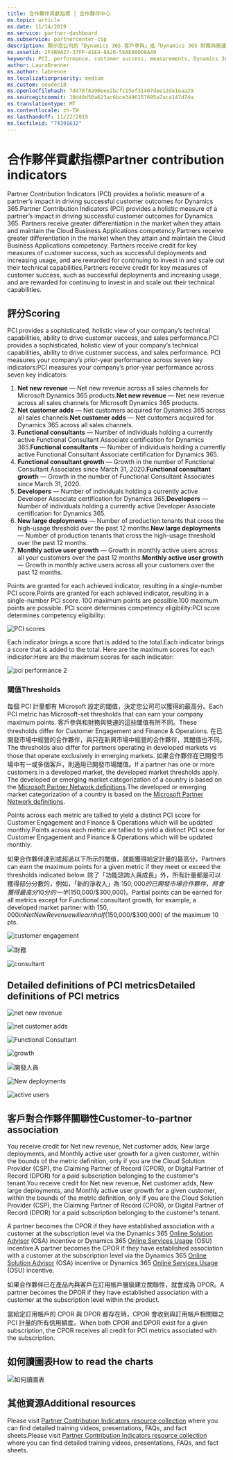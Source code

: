 ```yaml
---
title: 合作夥伴貢獻指標 | 合作夥伴中心
ms.topic: article
ms.date: 11/14/2019
ms.service: partner-dashboard
ms.subservice: partnercenter-csp
description: 顯示您公司的「Dynamics 365 客戶參與」或「Dynamics 365 財務與營運」之情況的資料
ms.assetid: 2F4B9A27-37FF-41E4-8A26-5EAE88DD8A49
keywords: PCI, performance, customer success, measurements, Dynamics 365, 績效, 客戶成功, 測量
author: LauraBrenner
ms.author: labrenne
ms.localizationpriority: medium
ms.custom: seodec18
ms.openlocfilehash: 7d478f8a90eee2bcfc15ef31407dee12de1eaa29
ms.sourcegitcommit: 10d40d50a623ac6bce3496157695a7aca147d74a
ms.translationtype: MT
ms.contentlocale: zh-TW
ms.lasthandoff: 11/22/2019
ms.locfileid: "74391632"
---
```

# <a name="partner-contribution-indicators"></a><span data-ttu-id="4ff56-104">合作夥伴貢獻指標</span><span class="sxs-lookup"><span data-stu-id="4ff56-104">Partner contribution indicators</span></span>

<span data-ttu-id="4ff56-105">Partner Contribution Indicators (PCI) provides a holistic measure of a partner’s impact in driving successful customer outcomes for Dynamics 365.</span><span class="sxs-lookup"><span data-stu-id="4ff56-105">Partner Contribution Indicators (PCI) provides a holistic measure of a partner’s impact in driving successful customer outcomes for Dynamics 365.</span></span> <span data-ttu-id="4ff56-106">Partners receive greater differentiation in the market when they attain and maintain the Cloud Business Applications competency.</span><span class="sxs-lookup"><span data-stu-id="4ff56-106">Partners receive greater differentiation in the market when they attain and maintain the Cloud Business Applications competency.</span></span>  <span data-ttu-id="4ff56-107">Partners receive credit for key measures of customer success, such as successful deployments and increasing usage, and are rewarded for continuing to invest in and scale out their technical capabilities.</span><span class="sxs-lookup"><span data-stu-id="4ff56-107">Partners receive credit for key measures of customer success, such as successful deployments and increasing usage, and are rewarded for continuing to invest in and scale out their technical capabilities.</span></span> 

## <a name="scoring"></a><span data-ttu-id="4ff56-108">評分</span><span class="sxs-lookup"><span data-stu-id="4ff56-108">Scoring</span></span>

<span data-ttu-id="4ff56-109">PCI provides a sophisticated, holistic view of your company’s technical capabilities, ability to drive customer success, and sales performance.</span><span class="sxs-lookup"><span data-stu-id="4ff56-109">PCI provides a sophisticated, holistic view of your company’s technical capabilities, ability to drive customer success, and sales performance.</span></span> <span data-ttu-id="4ff56-110">PCI measures your company’s prior-year performance across seven key indicators:</span><span class="sxs-lookup"><span data-stu-id="4ff56-110">PCI measures your company’s prior-year performance across seven key indicators:</span></span>

1. <span data-ttu-id="4ff56-111">**Net new revenue** — Net new revenue across all sales channels for Microsoft Dynamics 365 products.</span><span class="sxs-lookup"><span data-stu-id="4ff56-111">**Net new revenue** — Net new revenue across all sales channels for Microsoft Dynamics 365 products.</span></span>
2. <span data-ttu-id="4ff56-112">**Net customer adds** — Net customers acquired for Dynamics 365 across all sales channels.</span><span class="sxs-lookup"><span data-stu-id="4ff56-112">**Net customer adds** — Net customers acquired for Dynamics 365 across all sales channels.</span></span>
3. <span data-ttu-id="4ff56-113">**Functional consultants** — Number of individuals holding a currently active Functional Consultant Associate certification for Dynamics 365.</span><span class="sxs-lookup"><span data-stu-id="4ff56-113">**Functional consultants** — Number of individuals holding a currently active Functional Consultant Associate certification for Dynamics 365.</span></span>
4. <span data-ttu-id="4ff56-114">**Functional consultant growth** — Growth in the number of Functional Consultant Associates since March 31, 2020.</span><span class="sxs-lookup"><span data-stu-id="4ff56-114">**Functional consultant growth** — Growth in the number of Functional Consultant Associates since March 31, 2020.</span></span>
5. <span data-ttu-id="4ff56-115">**Developers** — Number of individuals holding a currently active Developer Associate certification for Dynamics 365.</span><span class="sxs-lookup"><span data-stu-id="4ff56-115">**Developers** — Number of individuals holding a currently active Developer Associate certification for Dynamics 365.</span></span>
6. <span data-ttu-id="4ff56-116">**New large deployments** — Number of production tenants that cross the high-usage threshold over the past 12 months.</span><span class="sxs-lookup"><span data-stu-id="4ff56-116">**New large deployments** — Number of production tenants that cross the high-usage threshold over the past 12 months.</span></span>
7. <span data-ttu-id="4ff56-117">**Monthly active user growth** — Growth in monthly active users across all your customers over the past 12 months.</span><span class="sxs-lookup"><span data-stu-id="4ff56-117">**Monthly active user growth** — Growth in monthly active users across all your customers over the past 12 months.</span></span>

<span data-ttu-id="4ff56-118">Points are granted for each achieved indicator, resulting in a single-number PCI score.</span><span class="sxs-lookup"><span data-stu-id="4ff56-118">Points are granted for each achieved indicator, resulting in a single-number PCI score.</span></span> <span data-ttu-id="4ff56-119">100 maximum points are possible.</span><span class="sxs-lookup"><span data-stu-id="4ff56-119">100 maximum points are possible.</span></span> <span data-ttu-id="4ff56-120">PCI score determines competency eligibility:</span><span class="sxs-lookup"><span data-stu-id="4ff56-120">PCI score determines competency eligibility:</span></span>

![PCI scores](images/pcinew1.png)

<span data-ttu-id="4ff56-122">Each indicator brings a score that is added to the total.</span><span class="sxs-lookup"><span data-stu-id="4ff56-122">Each indicator brings a score that is added to the total.</span></span> <span data-ttu-id="4ff56-123">Here are the maximum scores for each indicator:</span><span class="sxs-lookup"><span data-stu-id="4ff56-123">Here are the maximum scores for each indicator:</span></span>


![pci performance 2](images/pci1.png)

### <a name="thresholds"></a><span data-ttu-id="4ff56-125">閾值</span><span class="sxs-lookup"><span data-stu-id="4ff56-125">Thresholds</span></span>

<span data-ttu-id="4ff56-126">每個 PCI 計量都有 Microsoft 設定的閾值，決定您公司可以獲得的最高分。</span><span class="sxs-lookup"><span data-stu-id="4ff56-126">Each PCI metric has Microsoft-set thresholds that can earn your company maximum points.</span></span> <span data-ttu-id="4ff56-127">客戶參與和財務與營運的這些閾值有所不同。</span><span class="sxs-lookup"><span data-stu-id="4ff56-127">These thresholds differ for Customer Engagement and Finance & Operations.</span></span> <span data-ttu-id="4ff56-128">在已開發市場中經營的合作夥伴，與只在新興市場中經營的合作夥伴，其閾值也不同。</span><span class="sxs-lookup"><span data-stu-id="4ff56-128">The thresholds also differ for partners operating in developed markets vs those that operate exclusively in emerging markets.</span></span> <span data-ttu-id="4ff56-129">如果合作夥伴在已開發市場中有一或多個客戶，則適用已開發市場閾值。</span><span class="sxs-lookup"><span data-stu-id="4ff56-129">If a partner has one or more customers in a developed market, the developed market thresholds apply.</span></span> <span data-ttu-id="4ff56-130">The developed or emerging market categorization of a country is based on the [Microsoft Partner Network definitions](https://assets.microsoft.com/MPN-developed-and-emerging-countries-list.pdf).</span><span class="sxs-lookup"><span data-stu-id="4ff56-130">The developed or emerging market categorization of a country is based on the [Microsoft Partner Network definitions](https://assets.microsoft.com/MPN-developed-and-emerging-countries-list.pdf).</span></span>

<span data-ttu-id="4ff56-131">Points across each metric are tallied to yield a distinct PCI score for Customer Engagement and Finance & Operations which will be updated monthly.</span><span class="sxs-lookup"><span data-stu-id="4ff56-131">Points across each metric are tallied to yield a distinct PCI score for Customer Engagement and Finance & Operations which will be updated monthly.</span></span>

<span data-ttu-id="4ff56-132">如果合作夥伴達到或超過以下所示的閾值，就能獲得給定計量的最高分。</span><span class="sxs-lookup"><span data-stu-id="4ff56-132">Partners can earn the maximum points for a given metric if they meet or exceed the thresholds indicated below.</span></span> <span data-ttu-id="4ff56-133">除了「功能諮詢人員成長」外，所有計量都是可以獲得部分分數的，例如，「新的淨收入」為 $150,000 的已開發市場合作夥伴，將會獲得最高分 10 分的一半 ($150,000/$300,000)。</span><span class="sxs-lookup"><span data-stu-id="4ff56-133">Partial points can be earned for all metrics except for Functional consultant growth, for example, a developed market partner with $150,000 in Net New Revenue will earn half ($150,000/$300,000) of the maximum 10 pts.</span></span>

![customer engagement](images/pci/table_1.png)

![財務](images/pci/TABLE_2.png)

![consultant](images/pci/table_3.png)

## <a name="detailed-definitions-of-pci-metrics"></a><span data-ttu-id="4ff56-137">Detailed definitions of PCI metrics</span><span class="sxs-lookup"><span data-stu-id="4ff56-137">Detailed definitions of PCI metrics</span></span>

![net new revenue](images/net_new1.png)

![net customer adds](images/netcustomer.png)

![Functional Consultant](images/pci/functional_consultants.png)

![growth](images/pci/functional_consultant_growth.png)

![開發人員](images/pci/developers.png)

![New deployments](images/pci/new_large_deployments.png)

![active users](images/pci/monthly_active_user_growth.png)


## <a name="customer-to-partner-association"></a><span data-ttu-id="4ff56-145">客戶對合作夥伴關聯性</span><span class="sxs-lookup"><span data-stu-id="4ff56-145">Customer-to-partner association</span></span>

<span data-ttu-id="4ff56-146">You receive credit for Net new revenue, Net customer adds, New large deployments, and Monthly active user growth for a given customer, within the bounds of the metric definition, only if you are the Cloud Solution Provider (CSP), the Claiming Partner of Record (CPOR), or Digital Partner of Record (DPOR) for a paid subscription belonging to the customer's tenant.</span><span class="sxs-lookup"><span data-stu-id="4ff56-146">You receive credit for Net new revenue, Net customer adds, New large deployments, and Monthly active user growth for a given customer, within the bounds of the metric definition, only if you are the Cloud Solution Provider (CSP), the Claiming Partner of Record (CPOR), or Digital Partner of Record (DPOR) for a paid subscription belonging to the customer's tenant.</span></span>

<span data-ttu-id="4ff56-147">A partner becomes the CPOR if they have established association with a customer at the subscription level via the Dynamics 365 [Online Solution Advisor](https://support.microsoft.com/en-us/help/4501560/online-services-advisor-osa-sell-incentives-faq) (OSA) incentive or Dynamics 365 [Online Services Usage](https://support.microsoft.com/en-us/help/3082044/become-eligible-for-the-online-services-usage-incentive-program) (OSU) incentive.</span><span class="sxs-lookup"><span data-stu-id="4ff56-147">A partner becomes the CPOR if they have established association with a customer at the subscription level via the Dynamics 365 [Online Solution Advisor](https://support.microsoft.com/en-us/help/4501560/online-services-advisor-osa-sell-incentives-faq) (OSA) incentive or Dynamics 365 [Online Services Usage](https://support.microsoft.com/en-us/help/3082044/become-eligible-for-the-online-services-usage-incentive-program) (OSU) incentive.</span></span>

<span data-ttu-id="4ff56-148">如果合作夥伴已在產品內與客戶在訂用帳戶層級建立關聯性，就會成為 DPOR。</span><span class="sxs-lookup"><span data-stu-id="4ff56-148">A partner becomes the DPOR if they have established association with a customer at the subscription level within the product.</span></span>

<span data-ttu-id="4ff56-149">當給定訂用帳戶的 CPOR 與 DPOR 都存在時，CPOR 會收到與訂用帳戶相關聯之 PCI 計量的所有信用額度。</span><span class="sxs-lookup"><span data-stu-id="4ff56-149">When both CPOR and DPOR exist for a given subscription, the CPOR receives all credit for PCI metrics associated with the subscription.</span></span>

## <a name="how-to-read-the-charts"></a><span data-ttu-id="4ff56-150">如何讀圖表</span><span class="sxs-lookup"><span data-stu-id="4ff56-150">How to read the charts</span></span>

![如何讀圖表](images/pci2.png)

## <a name="additional-resources"></a><span data-ttu-id="4ff56-152">其他資源</span><span class="sxs-lookup"><span data-stu-id="4ff56-152">Additional resources</span></span>

<span data-ttu-id="4ff56-153">Please visit [Partner Contribution Indicators resource collection](https://partner.microsoft.com/asset/collection/pci-learn#/) where you can find detailed training videos, presentations, FAQs, and fact sheets.</span><span class="sxs-lookup"><span data-stu-id="4ff56-153">Please visit [Partner Contribution Indicators resource collection](https://partner.microsoft.com/asset/collection/pci-learn#/) where you can find detailed training videos, presentations, FAQs, and fact sheets.</span></span> 




